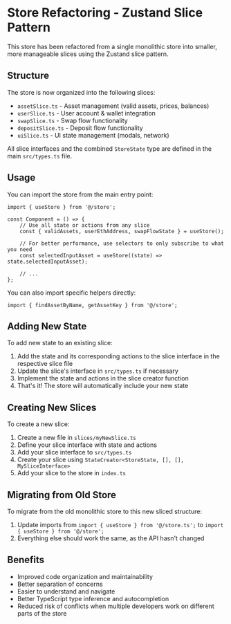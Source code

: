 # Store Refactoring - Zustand Slice Pattern

This store has been refactored from a single monolithic store into smaller, more manageable slices using the Zustand slice pattern.

## Structure

The store is now organized into the following slices:

- `assetSlice.ts` - Asset management (valid assets, prices, balances)
- `userSlice.ts` - User account & wallet integration
- `swapSlice.ts` - Swap flow functionality
- `depositSlice.ts` - Deposit flow functionality
- `uiSlice.ts` - UI state management (modals, network)

All slice interfaces and the combined `StoreState` type are defined in the main `src/types.ts` file.

## Usage

You can import the store from the main entry point:

```tsx
import { useStore } from '@/store';

const Component = () => {
    // Use all state or actions from any slice
    const { validAssets, userEthAddress, swapFlowState } = useStore();

    // For better performance, use selectors to only subscribe to what you need
    const selectedInputAsset = useStore((state) => state.selectedInputAsset);

    // ...
};
```

You can also import specific helpers directly:

```tsx
import { findAssetByName, getAssetKey } from '@/store';
```

## Adding New State

To add new state to an existing slice:

1. Add the state and its corresponding actions to the slice interface in the respective slice file
2. Update the slice's interface in `src/types.ts` if necessary
3. Implement the state and actions in the slice creator function
4. That's it! The store will automatically include your new state

## Creating New Slices

To create a new slice:

1. Create a new file in `slices/myNewSlice.ts`
2. Define your slice interface with state and actions
3. Add your slice interface to `src/types.ts`
4. Create your slice using `StateCreator<StoreState, [], [], MySliceInterface>`
5. Add your slice to the store in `index.ts`

## Migrating from Old Store

To migrate from the old monolithic store to this new sliced structure:

1. Update imports from `import { useStore } from '@/store.ts';` to `import { useStore } from '@/store';`
2. Everything else should work the same, as the API hasn't changed

## Benefits

- Improved code organization and maintainability
- Better separation of concerns
- Easier to understand and navigate
- Better TypeScript type inference and autocompletion
- Reduced risk of conflicts when multiple developers work on different parts of the store
